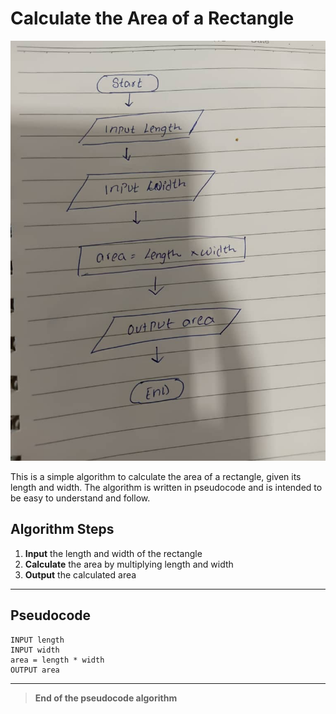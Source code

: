 # Calculate the Area of a Rectangle

![Area of Rectangle Flowchart](number_1.jpg)

This is a simple algorithm to calculate the area of a rectangle, given its length and width. The algorithm is written in pseudocode and is intended to be easy to understand and follow.

## Algorithm Steps
1. **Input** the length and width of the rectangle
2. **Calculate** the area by multiplying length and width
3. **Output** the calculated area

---

## Pseudocode
```pseudo
INPUT length
INPUT width
area = length * width
OUTPUT area
```

---

> **End of the pseudocode algorithm**

